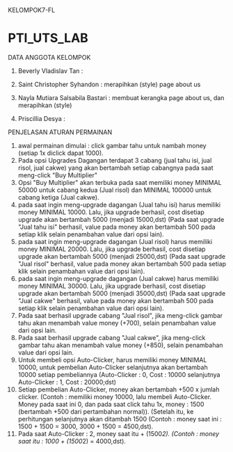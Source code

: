 KELOMPOK7-FL
# PTI_UTS_LAB
DATA ANGGOTA KELOMPOK 

1. Beverly Vladislav Tan :

2. Saint Christopher Syhandon : merapihkan (style) page about us

3. Nayla Mutiara Salsabila Bastari : membuat kerangka page about us, dan merapihkan (style)

4. Priscillia Desya :


PENJELASAN ATURAN PERMAINAN
1. awal permainan dimulai : click gambar tahu untuk nambah money (setiap 1x diclick dapat 1000).
2. Pada opsi Upgrades Dagangan terdapat 3 cabang (jual tahu isi, jual risol, jual cakwe) yang akan bertambah setiap cabangnya pada saat meng-click "Buy Multiplier"
3. Opsi "Buy Multiplier" akan terbuka pada saat memiliki money MINIMAL 50000 untuk cabang kedua (Jual risol) dan MINIMAL 100000 untuk cabang ketiga (Jual cakwe).
4. pada saat ingin meng-upgrade dagangan (Jual tahu isi) harus memiliki money MINIMAL 10000. Lalu, jika upgrade berhasil, cost disetiap upgrade akan bertambah 5000 (menjadi 15000,dst)
  (Pada saat upgrade "Jual tahu isi" berhasil, value pada money akan bertambah 500 pada setiap klik selain penambahan value dari opsi lain). 
5. pada saat ingin meng-upgrade dagangan (Jual risol) harus memiliki money MINIMAL 20000. Lalu, jika upgrade berhasil, cost disetiap upgrade akan bertambah 5000 (menjadi 25000,dst)
  (Pada saat upgrade "Jual risol" berhasil, value pada money akan bertambah 500 pada setiap klik selain penambahan value dari opsi lain).
6. pada saat ingin meng-upgrade dagangan (Jual cakwe) harus memiliki money MINIMAL 30000. Lalu, jika upgrade berhasil, cost disetiap upgrade akan bertambah 5000 (menjadi 35000,dst)
  (Pada saat upgrade "Jual cakwe" berhasil, value pada money akan bertambah 500 pada setiap klik selain penambahan value dari opsi lain).
7. Pada saat berhasil upgrade cabang "Jual risol", jika meng-click gambar tahu akan menambah value money (+700), selain penambahan value dari opsi lain.
8. Pada saat berhasil upgrade cabang "Jual cakwe", jika meng-click gambar tahu akan menambah value money (+850), selain penambahan value dari opsi lain.
9. Untuk membeli opsi Auto-Clicker, harus memiliki money MINIMAL 10000, untuk pembelian Auto-Clicker selanjutnya akan bertambah 10000 setiap pembeliannya
  (Auto-Clicker : 0, Cost : 10000 selanjutnya Auto-Clicker : 1, Cost : 20000;dst)
10. Setiap pembelian Auto-Clicker, money akan bertambah +500 x jumlah clicker.
  (Contoh : memiliki money 10000, lalu membeli Auto-Clicker. Money pada saat ini 0, dan pada saat click tahu 1x, money : 1500 (bertambah +500 dari pertambahan normal)).
  (Setelah itu, ke perhitungan selanjutnya akan ditambah 1500 (Contoh : money saat ini : 1500 + 1500 = 3000, 3000 + 1500 = 4500,dst).
11. Pada saat Auto-Clicker : 2, money saat itu + (1500*2). (Contoh : money saat itu : 1000 + (1500*2) = 4000,dst).
